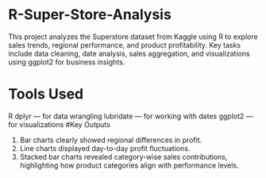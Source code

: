 # R-Super-Store-Analysis
This project analyzes the Superstore dataset from Kaggle using R to explore sales trends, regional performance, and product profitability. Key tasks include data cleaning, date analysis, sales aggregation, and visualizations using ggplot2 for business insights.
# Tools Used
R
dplyr — for data wrangling
lubridate — for working with dates
ggplot2 — for visualizations
#Key Outputs
1. Bar charts clearly showed regional differences in profit.
2. Line charts displayed day-to-day profit fluctuations.
3. Stacked bar charts revealed category-wise sales contributions, 
highlighting how product categories align with performance levels.
